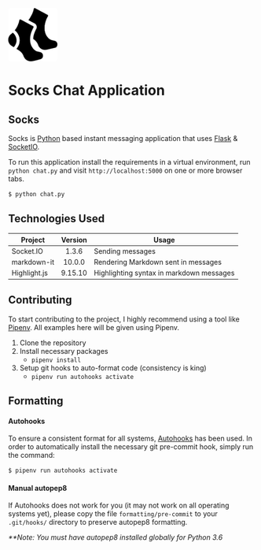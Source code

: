 <img src="app/static/socks.png" width="100" style="background: white; border-radius: 5px"/>

# Socks Chat Application

## Socks

Socks is [Python](https://www.python.org/) based instant messaging application that
uses [Flask](https://palletsprojects.com/p/flask/) & [SocketIO](https://socket.io/).

To run this application install the requirements in a virtual environment, run `python chat.py`
and visit `http://localhost:5000` on one or more browser tabs.

    $ python chat.py

## Technologies Used

| Project      | Version | Usage                                    |
| ------------ | :-----: | ---------------------------------------- |
| Socket.IO    |  1.3.6  | Sending messages                         |
| markdown-it  | 10.0.0  | Rendering Markdown sent in messages      |
| Highlight.js | 9.15.10 | Highlighting syntax in markdown messages |

## Contributing

To start contributing to the project, I highly recommend using a tool like [Pipenv](https://github.com/pypa/pipenv).
All examples here will be given using Pipenv.

1. Clone the repository
2. Install necessary packages
   - `pipenv install`
3. Setup git hooks to auto-format code (consistency is king)
   - `pipenv run autohooks activate`

## Formatting

#### Autohooks

To ensure a consistent format for all systems, [Autohooks](https://pypi.org/project/autohooks/)
has been used. In order to automatically install the necessary git pre-commit hook,
simply run the command:

    $ pipenv run autohooks activate

#### Manual autopep8

If Autohooks does not work for you (it may not work on all operating systems yet),
please copy the file `formatting/pre-commit` to your `.git/hooks/` directory to preserve
autopep8 formatting.

_\*\*Note: You must have autopep8 installed globally for Python 3.6_

